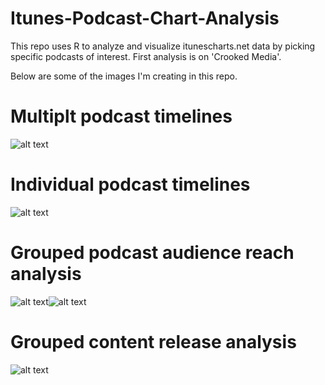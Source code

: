 # Itunes-Podcast-Chart-Analysis
This repo uses R to analyze and visualize itunescharts.net data by picking specific podcasts of interest.  First analysis is on 'Crooked Media'.

Below are some of the images I'm creating in this repo.

# Multiplt podcast timelines
![alt text](https://github.com/jsaliani92/Itunes-Podcast-Chart-Analysis/blob/master/Images/Crooked_Media/Output/Timelines/Long_Timeline_Total.png)

# Individual podcast timelines
![alt text](https://github.com/jsaliani92/Itunes-Podcast-Chart-Analysis/blob/master/Images/Crooked_Media/Output/Timelines/Long_Time_Line_Pod%20Save%20America.png)

# Grouped podcast audience reach analysis
![alt text](https://github.com/jsaliani92/Itunes-Podcast-Chart-Analysis/blob/master/Images/Crooked_Media/Output/Scatterplots/Audience_Reach_Scatter.png)![alt text](https://github.com/jsaliani92/Itunes-Podcast-Chart-Analysis/blob/master/Images/Crooked_Media/Output/Scatterplots/Content_Released_Scatter.png)

# Grouped content release analysis
![alt text](https://github.com/jsaliani92/Itunes-Podcast-Chart-Analysis/blob/master/Images/Crooked_Media/Output/Scatterplots/Content_Released_Scatter.png)
